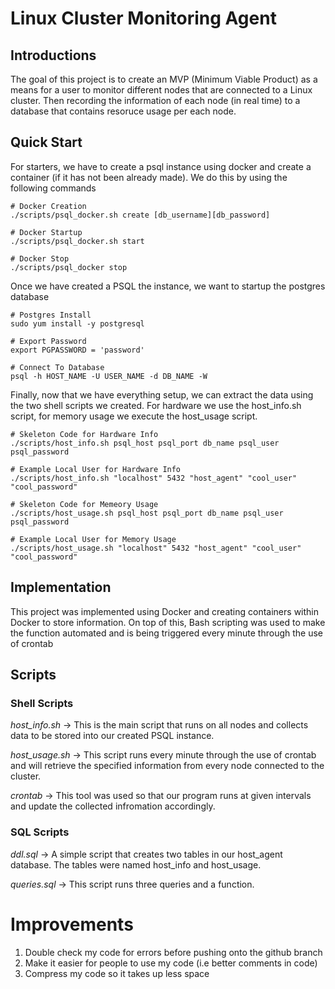# Linux Cluster Monitoring Agent
## Introductions

The goal of this project is to create an MVP (Minimum Viable Product) as a means for a user to monitor different nodes that are connected to a Linux cluster. Then recording the information of each node (in real time) to a database that contains resoruce usage per each node.

## Quick Start
For starters, we have to create a psql instance using docker and create a container (if it has not been already made). We do this by using the following commands

```console
# Docker Creation
./scripts/psql_docker.sh create [db_username][db_password]

# Docker Startup
./scripts/psql_docker.sh start

# Docker Stop
./scripts/psql_docker stop
```

Once we have created a PSQL the instance, we want to startup the postgres database
```Console
# Postgres Install
sudo yum install -y postgresql

# Export Password
export PGPASSWORD = 'password'

# Connect To Database
psql -h HOST_NAME -U USER_NAME -d DB_NAME -W
```

Finally, now that we have everything setup, we can extract the data using the two shell scripts we created. For hardware we use the host_info.sh script, for memory usage we execute the host_usage script.

```console
# Skeleton Code for Hardware Info
./scripts/host_info.sh psql_host psql_port db_name psql_user psql_password

# Example Local User for Hardware Info
./scripts/host_info.sh "localhost" 5432 "host_agent" "cool_user" "cool_password"

# Skeleton Code for Memeory Usage
./scripts/host_usage.sh psql_host psql_port db_name psql_user psql_password

# Example Local User for Memory Usage
./scripts/host_usage.sh "localhost" 5432 "host_agent" "cool_user" "cool_password"
```



## Implementation
This project was implemented using Docker and creating containers within Docker to store information. On top of this, Bash scripting was used to make the function automated and is being triggered every minute through the use of crontab

## Scripts

### Shell Scripts
*host_info.sh* -> This is the main script that runs on all nodes and collects data to be stored into our created PSQL instance.

*host_usage.sh* -> This script runs every minute through the use of crontab and will retrieve the specified information from every node connected to the cluster.

*crontab* -> This tool was used so that our program runs at given intervals and update the collected infromation accordingly.

### SQL Scripts

*ddl.sql* -> A simple script that creates two tables in our host_agent database. The tables were named host_info and host_usage.

*queries.sql* -> This script runs three queries and a function.

# Improvements
1. Double check my code for errors before pushing onto the github branch 
2. Make it easier for people to use my code (i.e better comments in code)
3. Compress my code so it takes up less space
